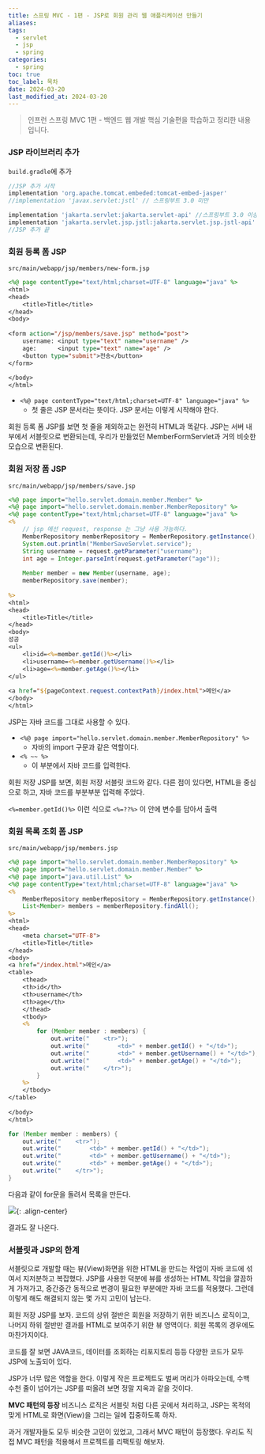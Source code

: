```yaml
---
title: 스프링 MVC - 1편 - JSP로 회원 관리 웹 애플리케이션 만들기
aliases: 
tags:
  - servlet
  - jsp
  - spring
categories:
  - spring
toc: true
toc_label: 목차
date: 2024-03-20
last_modified_at: 2024-03-20
---
```

>  인프런 스프링 MVC 1편 - 백엔드 웹 개발 핵심 기술편을 학습하고 정리한 내용 입니다.

### JSP 라이브러리 추가

`build.gradle`에 추가
```gradle
//JSP 추가 시작
implementation 'org.apache.tomcat.embeded:tomcat-embed-jasper'
//implementation 'javax.servlet:jstl' // 스프링부트 3.0 미만

implementation 'jakarta.servlet:jakarta.servlet-api' //스프링부트 3.0 이상 
implementation 'jakarta.servlet.jsp.jstl:jakarta.servlet.jsp.jstl-api' //스프링부트 3.0 이상 implementation 'org.glassfish.web:jakarta.servlet.jsp.jstl' //스프링부트 3.0 이상
//JSP 추가 끝
```

### 회원 등록 폼 JSP
`src/main/webapp/jsp/members/new-form.jsp`
```jsp
<%@ page contentType="text/html;charset=UTF-8" language="java" %>  
<html>  
<head>  
    <title>Title</title>  
</head>  
<body>  
  
<form action="/jsp/members/save.jsp" method="post">  
    username: <input type="text" name="username" />  
    age:      <input type="text" name="age" />  
    <button type="submit">전송</button>  
</form>  
  
</body>  
</html>
```

- `<%@ page contentType="text/html;charset=UTF-8" language="java" %>` 
	- 첫 줄은 JSP 문서라는 뜻이다. JSP 문서는 이렇게 시작해야 한다.

회원 등록 폼 JSP를 보면 첫 줄을 제외하고는 완전히 HTML과 똑같다. JSP는 서버 내부에서 서블릿으로 변환되는데, 우리가 만들었던 MemberFormServlet과 거의 비슷한 모습으로 변환된다.

### 회원 저장 폼 JSP
`src/main/webapp/jsp/members/save.jsp`
```jsp
<%@ page import="hello.servlet.domain.member.Member" %>  
<%@ page import="hello.servlet.domain.member.MemberRepository" %>  
<%@ page contentType="text/html;charset=UTF-8" language="java" %>  
<%  
    // jsp 에선 request, response 는 그냥 사용 가능하다.  
    MemberRepository memberRepository = MemberRepository.getInstance();  
    System.out.println("MemberSaveServlet.service");  
    String username = request.getParameter("username");  
    int age = Integer.parseInt(request.getParameter("age"));  
  
    Member member = new Member(username, age);  
    memberRepository.save(member);  
  
%>  
<html>  
<head>  
    <title>Title</title>  
</head>  
<body>  
성공  
<ul>  
    <li>id=<%=member.getId()%></li>  
    <li>username=<%=member.getUsername()%></li>  
    <li>age=<%=member.getAge()%></li>  
</ul>  
  
<a href="${pageContext.request.contextPath}/index.html">메인</a>  
</body>  
</html>
```

JSP는 자바 코드를 그대로 사용할 수 있다.
- `<%@ page import="hello.servlet.domain.member.MemberRepository" %>`
	- 자바의 import 구문과 같은 역할이다.
- `<% ~~ %>` 
	- 이 부분에서 자바 코드를 입력한다.

회원 저장 JSP를 보면, 회원 저장 서블릿 코드와 같다. 다른 점이 있다면, HTML을 중심으로 하고, 자바 코드를 부분부분 입력해 주었다. 

`<%=member.getId()%>` 이런 식으로 `<%=??%>`  이 안에 변수를 담아서 출력


### 회원 목록 조회 폼 JSP
`src/main/webapp/jsp/members.jsp`
```jsp
<%@ page import="hello.servlet.domain.member.MemberRepository" %>  
<%@ page import="hello.servlet.domain.member.Member" %>  
<%@ page import="java.util.List" %>  
<%@ page contentType="text/html;charset=UTF-8" language="java" %>  
<%  
    MemberRepository memberRepository = MemberRepository.getInstance();  
    List<Member> members = memberRepository.findAll();  
%>  
<html>  
<head>  
    <meta charset="UTF-8">  
    <title>Title</title>  
</head>  
<body>  
<a href="/index.html">메인</a>  
<table>  
    <thead>  
    <th>id</th>  
    <th>username</th>  
    <th>age</th>  
    </thead>  
    <tbody>  
    <%  
        for (Member member : members) {  
            out.write("    <tr>");  
            out.write("        <td>" + member.getId() + "</td>");  
            out.write("        <td>" + member.getUsername() + "</td>");  
            out.write("        <td>" + member.getAge() + "</td>");  
            out.write("    </tr>");  
        }  
    %>  
    </tbody>  
</table>  
  
</body>  
</html>
```


```java
for (Member member : members) {  
	out.write("    <tr>");  
	out.write("        <td>" + member.getId() + "</td>");  
	out.write("        <td>" + member.getUsername() + "</td>");  
	out.write("        <td>" + member.getAge() + "</td>");  
	out.write("    </tr>");  
}  
```

다음과 같이 for문을 돌려서 목록을 만든다.

![](https://i.imgur.com/ZCQJIV1.png){: .align-center}

결과도 잘 나온다.



### 서블릿과 JSP의 한계

서블릿으로 개발할 때는 뷰(View)화면을 위한 HTML을 만드는 작업이 자바 코드에 섞여서 지저분하고 복잡했다. JSP를 사용한 덕분에 뷰를 생성하는 HTML 작업을 깔끔하게 가져가고, 중간중간 동적으로 변경이 필요한 부분에만 자바 코드를 적용했다. 그런데 이렇게 해도 해결되지 않는 몇 가지 고민이 남는다.

회원 저장 JSP를 보자. 코드의 상위 절반은 회원을 저장하기 위한 비즈니스 로직이고, 나머지 하위 절반만 결과를 HTML로 보여주기 위한 뷰 영역이다. 회원 목록의 경우에도 마찬가지이다.

코드를 잘 보면 JAVA코드, 데이터를 조회하는 리포지토리 등등 다양한 코드가 모두 JSP에 노출되어 있다.

JSP가 너무 많은 역할을 한다. 이렇게 작은 프로젝트도 벌써 머리가 아파오는데, 수백 수천 줄이 넘어가는 JSP를 떠올려 보면 정말 지옥과 같을 것이다.

**MVC 패턴의 등장**
비즈니스 로직은 서블릿 처럼 다른 곳에서 처리하고, JSP는 목적의 맞게 HTML로 화면(View)을 그리는 일에 집중하도록 하자.

과거 개발자들도 모두 비슷한 고민이 있었고, 그래서 MVC 패턴이 등장했다. 우리도 직접 MVC 패턴을 적용해서 프로젝트를 리팩토링 해보자.